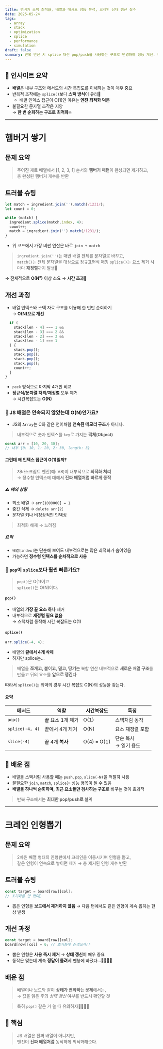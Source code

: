 ```yaml
---
title: 햄버거 스택 최적화, 배열과 메서드 성능 분석, 크레인 상태 갱신 실수
date: 2025-05-24
tags:
  - array
  - stack
  - optimization
  - splice
  - performance
  - simulation
draft: false
summary: 반복 연산 시 splice 대신 pop/push를 사용하는 구조로 변경하여 성능 개선. 배열 메서드 시간복잡도와 JS 엔진 최적화에 대한 인사이트 정리.
---
```

## 📌 인사이트 요약

- **배열**은 내부 구조와 메서드의 시간 복잡도를 이해하는 것이 매우 중요
- 반복적 조작에는 `splice()`보다 **스택 방식**이 유리👀
	- 배열 인덱스 접근이 O(1)인 이유는 **엔진 최적화 덕분**
- 불필요한 문자열 조작은 지양 <br>→ **한 번 순회하는 구조로 최적화**🔥
---

# 햄버거 쌓기

## 문제 요약

> 주어진 재료 배열에서 [1, 2, 3, 1] 순서의 **햄버거 패턴**이 완성되면 제거하고,<br>총 완성된 햄버거 개수를 반환

## 트러블 슈팅

```javascript
let match = ingredient.join('').match(/1231/);
let count = 0;

while (match) {
  ingredient.splice(match.index, 4);
  count++;
  match = ingredient.join('').match(/1231/);
}
```

- 위 코드에서 가장 비싼 연산은 바로 `join + match`

> `ingredient.join('')`는 매번 배열 전체를 문자열로 바꾸고,<br>`match()`는 전체 문자열을 대상으로 정규표현식 매칭
> `splice()`는 요소 제거 시마다 **재정렬**까지 발생🤯 

→ 전체적으로 **O(N²)** 이상 소요 → **시간 초과🧨**

## 개선 과정

- 배열 인덱스와 스택 자료 구조를 이용해 한 번만 순회하기<br>→ **O(N)으로 개선**

```javascript
  if (
    stack[len - 4] === 1 &&
    stack[len - 3] === 2 &&
    stack[len - 2] === 3 &&
    stack[len - 1] === 1
  ) {
    stack.pop();
    stack.pop();
    stack.pop();
    stack.pop();
    count++;
  }
}
```

- `peek` 방식으로 마지막 4개만 비교
- **정규식/문자열 처리/재정렬** 모두 제거<br>→ 시간복잡도는 **O(N)** 

### 👀 JS 배열은 연속되지 않았는데 O(N)인가요?

- JS의 `Array`는 C와 같은 언어처럼 **연속된 메모리 구조**가 아니다.
> 내부적으로 숫자 인덱스를 `key`로 가지는 **객체(Object)**

```javascript
const arr = [10, 20, 30];
// 내부 {0: 10, 1: 20, 2: 30, length: 3}
```

#### 그런데 왜 인덱스 접근이 O(1)일까?

>자바스크립트 엔진(예: V8)이 내부적으로 **최적화 처리**<br>→ 정수형 인덱스에 대해서 **진짜 배열처럼 빠르게 동작**

##### ⚠️ 예외 상황
- 희소 배열 → `arr[1000000] = 1`
- 중간 삭제 → `delete arr[2]`
- 문자열 키나 비정상적인 인덱싱

>최적화 해제 → 느려짐

##### 요약

- `배열[index]`는 단순해 보여도 내부적으로는 많은 최적화가 숨어있음
- 가능하면 **정수형 인덱스를 순차적으로 사용**    

### 👀 `pop`이 `splice`보다 훨씬 빠른가요?

>`pop()`은 O(1)이고<br>`splice()`는 O(N)이다.

#### `pop()`
- 배열의 **가장 끝 요소 하나** 제거
- 내부적으로 **재정렬 필요 없음** <br>→ 스택처럼 동작해 시간 복잡도는 O(1)
#### `splice()`

```javascript
arr.splice(-4, 4);
```
- 배열의 **끝에서 4개 삭제**
- 하지만 splice는...

>배열을 **쪼개고, 붙이고, 밀고, 땅기는** 복합 연산
>내부적으로 **새로운 배열 구조**를 만들고 뒤의 요소를 **앞으로 땡긴다**

따라서 `splice()`는 최악의 경우 시간 복잡도 O(N)의 성능을 갖는다.

#### 요약

| 메서드             | 역할          | 시간복잡도       | 특징               |
| --------------- | ----------- | ----------- | ---------------- |
| `pop()`         | 끝 요소 1개 제거  | O(1)        | 스택처럼 동작          |
| `splice(-4, 4)` | 끝에서 4개 제거   | O(N)        | 요소 재정렬 포함        |
| `slice(-4)`     | 끝 4개 **복사** | O(4) = O(1) | 단순 복사<br>→ 읽기 용도 |

## 📌 배운 점

- 배열을 스택처럼 사용할 때는 `push`, `pop`, `slice(-N)`을 적절히 사용
- 불필요한 `join`, `match`, `splice`는 성능 병목이 될 수 있음
- **배열을 하나씩 순회하며, 최근 요소들만 검사하는 구조**로 바꾸는 것이 효과적


>반복 구조에서는 **최대한 pop/push로 설계**

---

# 크레인 인형뽑기

## 문제 요약

> 2차원 배열 형태의 인형판에서 크레인을 이동시키며 인형을 뽑고,  
> 같은 인형이 연속으로 쌓이면 제거 → 총 제거된 인형 개수 반환

## 트러블 슈팅

```javascript
const target = board[row][col];
// 초기화를 안 했다🥲
```

- 뽑은 인형을 **보드에서 제거하지 않음**
    → 다음 턴에서도 같은 인형이 계속 뽑히는 현상 발생


## 개선 과정

```javascript
const target = board[row][col];
board[row][col] = 0; // 초기화에 신경쓰자!!
```

- 뽑은 인형은 **사용 즉시 제거** → **상태 갱신**이 매우 중요
- 동작은 맞는데 계속 **정답이 틀려서** 멘붕에 빠졌다...🤦‍♀️🤦‍♀️

## 배운 점

>배열이나 보드와 같이 **상태가 변화하는 문제**에서는,  
→ 값을 읽은 후의 *상태 갱신* 여부를 반드시 확인할 것

>특히 `pop()` 같은 거 쓸 때 유의하자👊🏻👊🏻


## 📌 핵심

>JS 배열은 진짜 배열이 아니지만, <br>엔진이 **진짜 배열처럼** 동작하게 최적화해준다.
